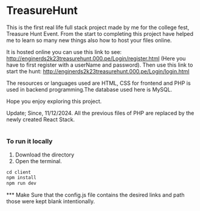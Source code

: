 # TreasureHunt
This is the first real life full stack project made by me for the college fest, Treasure Hunt Event. 
From the start to completing this project have helped me to learn so many new things also how to host your files online.

It is hosted online you can use this link to see: http://enginerds2k23treasurehunt.000.pe/Login/register.html (Here you have to first register with a userName and password).
Then use this link to start the hunt: http://enginerds2k23treasurehunt.000.pe/Login/login.html

The resources or languages used are HTML, CSS for frontend and PHP is used in backend programming.The database used here is MySQL.

Hope you enjoy exploring this project.


Update;
Since, 11/12/2024.
All the previous files of PHP are replaced by the newly created React Stack.

#
### To run it locally
1. Download the directory
2. Open the terminal.
```javascript
cd client
npm install
npm run dev
```
*** Make Sure that the config.js file contains the desired links and path those were kept blank intentionally.
